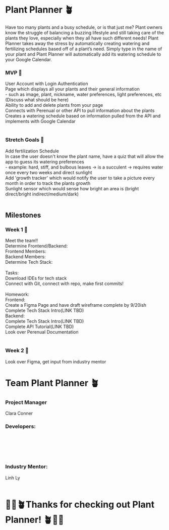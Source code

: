 <h1>Plant Planner 🪴</h1>

Have too many plants and a busy schedule, or is that just me? Plant owners know the struggle of balancing a buzzing lifestyle and still taking care of the plants they love, especially when they all have such different needs! Plant Planner takes away the stress by automatically creating watering and fertilizing schedules based off of a plant’s need. Simply type in the name of your plant and Plant Planner will automatically add its watering schedule to your Google Calendar.

<h3>MVP 🌿</h3>
<p1>User Account with Login Authentication<br/>
Page which displays all your plants and their general information<br/>
- such as image, plant, nickname, water preferences, light preferences, etc (Discuss what should be here)<br/>
Ability to add and delete plants from your page<br/>
Connects with Perenual or other API to pull information about the plants<br/>
Creates a watering schedule based on information pulled from the API and implements with Google Calendar</p1><br/><br/>


<h3>Stretch Goals 🌿</h3>
<p1>Add fertilization Schedule<br/>
In case the user doesn't know the plant name, have a quiz that will allow the app to guess its watering preferences<br/>
 - example: hard, stiff, and bulbous leaves -> is a succulent -> requires water once every two weeks and direct sunlight<br/>
Add 'growth tracker' which would notify the user to take a picture every month in order to track the plants growth<br/>
Sunlight sensor which would sense how bright an area is (bright direct/bright indirect/medium/dark)</p1><br/><br/>


<h2>Milestones</h2>
<h3>Week 1 🌿</h3>

<p1> Meet the team!!<br/>
Determine Frontend/Backend:<br/>
Frontend Members:<br/>
Backend Members:<br/>
Determine Tech Stack:<br/><br/>
Tasks:<br/>
Download IDEs for tech stack<br/>
Connect with Git, connect with repo, make first commits!<br/><br/>
Homework:<br/>
Frontend: <br/>
Create a Figma Page and have draft wireframe complete by 9/20ish<br/>
Complete Tech Stack Intro(LINK TBD)<br/>
Backend:<br/>
Complete Tech Stack Intro(LINK TBD)<br/>
Complete API Tutorial(LINK TBD)<br/>
Look over Perenual Documentation</p1><br/><br/>

<h3>Week 2 🌿</h3>
<p1>Look over Figma, get input from industry mentor</p1>

<h1>Team Plant Planner 🪴</h1>
<h3>Project Manager</h3>
<p1>Clara Conner</p1><br/>

<h3>Developers:</h3>
<p1></p1><br/>
<p1></p1><br/>
<p1></p1><br/>
<p1></p1><br/>

<h3>Industry Mentor:</h3>
<p1>Linh Ly</p1><br/><br/>

<h1>💚🌿🪴Thanks for checking out Plant Planner! 🪴🌿💚</h1>
